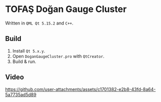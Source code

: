# TOFAŞ Doğan Gauge Cluster
Written in `QML Qt 5.15.2` and `C++`.

## Build
1. Install ``Qt 5.x.y``.
2. Open ``DoganGaugeCluster.pro`` with ``QtCreator``.
3. Build & run.

## Video
https://github.com/user-attachments/assets/c1701382-e2b8-43fd-8a64-5a7735ad5d89
